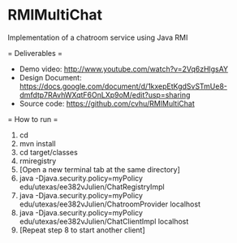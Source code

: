 RMIMultiChat
============

Implementation of a chatroom service using Java RMI

= Deliverables =
* Demo video: http://www.youtube.com/watch?v=2Vq6zHlgsAY
* Design Document: https://docs.google.com/document/d/1kxepEtKgdSvSTmUe8-dmfdtp7RAvhWXqtF6OnLXp9oM/edit?usp=sharing
* Source code: https://github.com/cvhu/RMIMultiChat

= How to run =
1. cd <path to the top-level of the project>
2. mvn install 
3. cd target/classes
4. rmiregistry
5. [Open a new terminal tab at the same directory]
6. java -Djava.security.policy=myPolicy edu/utexas/ee382vJulien/ChatRegistryImpl
7. java -Djava.security.policy=myPolicy edu/utexas/ee382vJulien/ChatroomProvider localhost
8. java -Djava.security.policy=myPolicy edu/utexas/ee382vJulien/ChatClientImpl localhost
9. [Repeat step 8 to start another client]